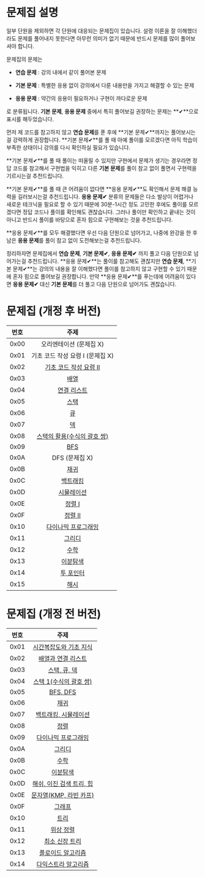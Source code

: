 # 문제집 설명

일부 단원을 제외하면 각 단원에 대응되는 문제집이 있습니다. 설령 이론을 잘 이해했더라도 문제를 풀어내지 못한다면 아무런 의미가 없기 때문에 반드시 문제를 많이 풀어보셔야 합니다.

문제집의 문제는

- **연습 문제** : 강의 내에서 같이 풀어본 문제

- **기본 문제** : 특별한 응용 없이 강의에서 다룬 내용만을 가지고 해결할 수 있는 문제

- **응용 문제** : 약간의 응용이 필요하거나 구현이 까다로운 문제

로 분류됩니다. **기본 문제**, **응용 문제** 중에서 특히 풀어보길 권장하는 문제는 **✔**으로 표시를 해두었습니다.

먼저 제 코드를 참고하지 않고 **연습 문제**를 푼 후에 **기본 문제✔**까지는 풀어보시는걸 강력하게 권장합니다. **기본 문제✔**를 풀 때 아예 풀이를 모르겠다면 아직 학습이 부족한 상태이니 강의를 다시 확인하실 필요가 있습니다.

**기본 문제✔**를 풀 때 풀이는 떠올릴 수 있지만 구현에서 문제가 생기는 경우라면 정답 코드를 참고해서 구현법을 익히고 다른 **기본 문제**를 풀이 참고 없이 풀면서 구현력을 기르시는걸 추천드립니다.

**기본 문제✔**를 풀 때 큰 어려움이 없다면 **응용 문제✔**도 확인해서 문제 해결 능력을 길러보시는걸 추천드립니다. **응용 문제✔** 분류의 문제들은 다소 발상이 어렵거나 새로운 테크닉을 필요로 할 수 있기 때문에 30분-1시간 정도 고민한 후에도 풀이를 모르겠다면 정답 코드나 풀이를 확인해도 괜찮습니다. 그러나 풀이만 확인하고 끝내는 것이 아니고 반드시 풀이를 바탕으로 혼자 힘으로 구현해보는 것을 추천드립니다.

**응용 문제✔**를 모두 해결했다면 우선 다음 단원으로 넘어가고, 나중에 완강을 한 후 남은 **응용 문제**를 풀이 참고 없이 도전해보는걸 추천드립니다.

정리하자면 문제집에서 **연습 문제**, **기본 문제✔**, **응용 문제✔** 까지 풀고 다음 단원으로 넘어가는걸 추천드립니다. **응용 문제✔**는 풀이를 참고해도 괜찮지만 **연습 문제**, **기본 문제✔**는 강의의 내용을 잘 이해했다면 풀이를 참고하지 않고 구현할 수 있기 때문에 혼자 힘으로 풀어보길 권장합니다. 만약 **응용 문제✔**를 푸는데에 어려움이 있다면 **응용 문제✔** 대신 **기본 문제**를 더 풀고 다음 단원으로 넘어가도 괜찮습니다.

# 문제집 (개정 후 버전)
| 번호 | 주제 |
| :--: | :--: |
| 0x00 | 오리엔테이션 (문제집 X) |
| 0x01 | 기초 코드 작성 요령 I (문제집 X) |
| 0x02 | [기초 코드 작성 요령 II](workbook/0x02.md) |
| 0x03 | [배열](workbook/0x03.md) |
| 0x04 | [연결 리스트](workbook/0x04.md) |
| 0x05 | [스택](workbook/0x05.md) |
| 0x06 | [큐](workbook/0x06.md) |
| 0x07 | [덱](workbook/0x07.md) |
| 0x08 | [스택의 활용(수식의 괄호 쌍)](workbook/0x08.md) |
| 0x09 | [BFS](workbook/0x09.md) |
| 0x0A | DFS (문제집 X) |
| 0x0B | [재귀](workbook/0x0B.md) |
| 0x0C | [백트래킹](workbook/0x0C.md) |
| 0x0D | [시뮬레이션](workbook/0x0D.md) |
| 0x0E | [정렬 I](workbook/0x0E.md) |
| 0x0F | [정렬 II](workbook/0x0F.md) |
| 0x10 | [다이나믹 프로그래밍](workbook/0x10.md) |
| 0x11 | [그리디](workbook/0x11.md) |
| 0x12 | [수학](workbook/0x12.md) |
| 0x13 | [이분탐색](workbook/0x13.md) |
| 0x14 | [투 포인터](workbook/0x14.md) |
| 0x15 | [해시](workbook/0x15.md) |

# 문제집 (개정 전 버전)
| 번호 | 주제 |
| :---: | :---: |
| 0x01 | [시간복잡도와 기초 지식](https://www.acmicpc.net/workbook/view/7286) |
| 0x02 | [배열과 연결 리스트](https://www.acmicpc.net/workbook/view/7287) |
| 0x03 | [스택, 큐, 덱](https://www.acmicpc.net/workbook/view/7288) |
| 0x04 | [스택 1(수식의 괄호 쌍)](https://www.acmicpc.net/workbook/view/7289) |
| 0x05 | [BFS, DFS](https://www.acmicpc.net/workbook/view/7290) |
| 0x06 | [재귀](https://www.acmicpc.net/workbook/view/7291) |
| 0x07 | [백트래킹, 시뮬레이션](https://www.acmicpc.net/workbook/view/7292) |
| 0x08 | [정렬](https://www.acmicpc.net/workbook/view/7293) |
| 0x09 | [다이나믹 프로그래밍](https://www.acmicpc.net/workbook/view/7294) |
| 0x0A | [그리디](https://www.acmicpc.net/workbook/view/7295) |
| 0x0B | [수학](https://www.acmicpc.net/workbook/view/7296) |
| 0x0C | [이분탐색](https://www.acmicpc.net/workbook/view/7297) |
| 0x0D | [해쉬, 이진 검색 트리, 힙](https://www.acmicpc.net/workbook/view/7298) |
| 0x0E | [문자열(KMP, 라빈 카프)](https://www.acmicpc.net/workbook/view/7299) |
| 0x0F | [그래프](https://www.acmicpc.net/workbook/view/7300) |
| 0x10 | [트리](https://www.acmicpc.net/workbook/view/7301) |
| 0x11 | [위상 정렬](https://www.acmicpc.net/workbook/view/7302) |
| 0x12 | [최소 신장 트리](https://www.acmicpc.net/workbook/view/7303) |
| 0x13 | [플로이드 알고리즘](https://www.acmicpc.net/workbook/view/7304) |
| 0x14 | [다익스트라 알고리즘](https://www.acmicpc.net/workbook/view/7305) |    
